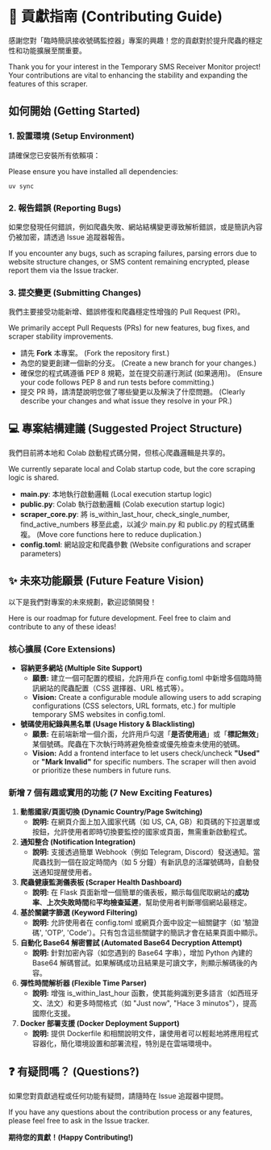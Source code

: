 # **🤝 貢獻指南 (Contributing Guide)**

感謝您對「臨時簡訊接收號碼監控器」專案的興趣！您的貢獻對於提升爬蟲的穩定性和功能擴展至關重要。

Thank you for your interest in the Temporary SMS Receiver Monitor project\! Your contributions are vital to enhancing the stability and expanding the features of this scraper.

## **如何開始 (Getting Started)**

### **1\. 設置環境 (Setup Environment)**

請確保您已安裝所有依賴項：

Please ensure you have installed all dependencies:

`uv sync`

### **2\. 報告錯誤 (Reporting Bugs)**

如果您發現任何錯誤，例如爬蟲失敗、網站結構變更導致解析錯誤，或是簡訊內容仍被加密，請透過 Issue 追蹤器報告。

If you encounter any bugs, such as scraping failures, parsing errors due to website structure changes, or SMS content remaining encrypted, please report them via the Issue tracker.

### **3\. 提交變更 (Submitting Changes)**

我們主要接受功能新增、錯誤修復和爬蟲穩定性增強的 Pull Request (PR)。

We primarily accept Pull Requests (PRs) for new features, bug fixes, and scraper stability improvements.

* 請先 **Fork** 本專案。 (Fork the repository first.)  
* 為您的變更創建一個新的分支。 (Create a new branch for your changes.)  
* 確保您的程式碼遵循 PEP 8 規範，並在提交前運行測試 (如果適用)。 (Ensure your code follows PEP 8 and run tests before committing.)  
* 提交 PR 時，請清楚說明您做了哪些變更以及解決了什麼問題。 (Clearly describe your changes and what issue they resolve in your PR.)

## **💻 專案結構建議 (Suggested Project Structure)**

我們目前將本地和 Colab 啟動程式碼分開，但核心爬蟲邏輯是共享的。

We currently separate local and Colab startup code, but the core scraping logic is shared.

* **main.py**: 本地執行啟動邏輯 (Local execution startup logic)  
* **public.py**: Colab 執行啟動邏輯 (Colab execution startup logic)  
* **scraper\_core.py**: 將 is\_within\_last\_hour, check\_single\_number, find\_active\_numbers 移至此處，以減少 main.py 和 public.py 的程式碼重複。 (Move core functions here to reduce duplication.)  
* **config.toml**: 網站設定和爬蟲參數 (Website configurations and scraper parameters)

## **✨ 未來功能願景 (Future Feature Vision)**

以下是我們對專案的未來規劃，歡迎認領開發！

Here is our roadmap for future development. Feel free to claim and contribute to any of these ideas\!

### **核心擴展 (Core Extensions)**

* **容納更多網站 (Multiple Site Support)**  
  * **願景:** 建立一個可配置的模組，允許用戶在 config.toml 中新增多個臨時簡訊網站的爬蟲配置（CSS 選擇器、URL 格式等）。  
  * **Vision:** Create a configurable module allowing users to add scraping configurations (CSS selectors, URL formats, etc.) for multiple temporary SMS websites in config.toml.  
* **號碼使用紀錄與黑名單 (Usage History & Blacklisting)**  
  * **願景:** 在前端新增一個介面，允許用戶勾選「**是否使用過**」或「**標記無效**」某個號碼。爬蟲在下次執行時將避免檢查或優先檢查未使用的號碼。  
  * **Vision:** Add a frontend interface to let users check/uncheck **"Used"** or **"Mark Invalid"** for specific numbers. The scraper will then avoid or prioritize these numbers in future runs.

### **新增 7 個有趣或實用的功能 (7 New Exciting Features)**

1. **動態國家/頁面切換 (Dynamic Country/Page Switching)**  
   * **說明:** 在網頁介面上加入國家代碼（如 US, CA, GB）和頁碼的下拉選單或按鈕，允許使用者即時切換要監控的國家或頁面，無需重新啟動程式。  
2. **通知整合 (Notification Integration)**  
   * **說明:** 支援透過簡單 Webhook（例如 Telegram, Discord）發送通知。當爬蟲找到一個在設定時間內（如 5 分鐘）有新訊息的活躍號碼時，自動發送通知提醒使用者。  
3. **爬蟲健康監測儀表板 (Scraper Health Dashboard)**  
   * **說明:** 在 Flask 頁面新增一個簡單的儀表板，顯示每個爬取網站的**成功率**、**上次失敗時間**和**平均檢查延遲**，幫助使用者判斷哪個網站最穩定。  
4. **基於關鍵字篩選 (Keyword Filtering)**  
   * **說明:** 允許使用者在 config.toml 或網頁介面中設定一組關鍵字（如 '驗證碼', 'OTP', 'Code'）。只有包含這些關鍵字的簡訊才會在結果頁面中顯示。  
5. **自動化 Base64 解密嘗試 (Automated Base64 Decryption Attempt)**  
   * **說明:** 針對加密內容（如您遇到的 Base64 字串），增加 Python 內建的 Base64 解碼嘗試。如果解碼成功且結果是可讀文字，則顯示解碼後的內容。  
6. **彈性時間解析器 (Flexible Time Parser)**  
   * **說明:** 增強 is\_within\_last\_hour 函數，使其能夠識別更多語言（如西班牙文、法文）和更多時間格式（如 "Just now", "Hace 3 minutos"），提高國際化支援。  
7. **Docker 部署支援 (Docker Deployment Support)**  
   * **說明:** 提供 Dockerfile 和相關說明文件，讓使用者可以輕鬆地將應用程式容器化，簡化環境設置和部署流程，特別是在雲端環境中。

## **❓ 有疑問嗎？ (Questions?)**

如果您對貢獻過程或任何功能有疑問，請隨時在 Issue 追蹤器中提問。

If you have any questions about the contribution process or any features, please feel free to ask in the Issue tracker.

**期待您的貢獻！(Happy Contributing\!)**